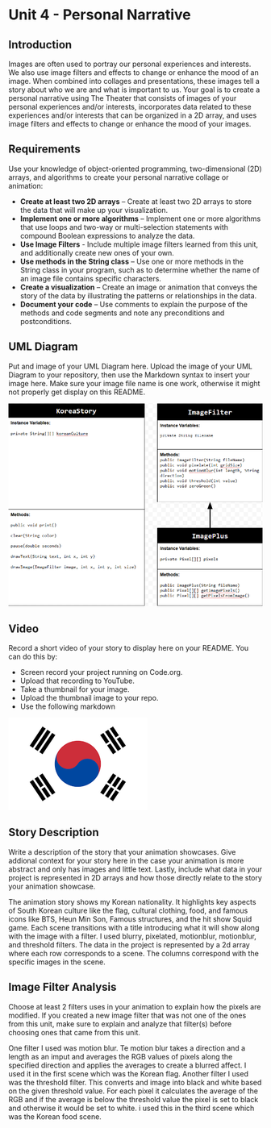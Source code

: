 # Unit 4 - Personal Narrative

## Introduction

Images are often used to portray our personal experiences and interests. We also use image filters and effects to change or enhance the mood of an image. When combined into collages and presentations, these images tell a story about who we are and what is important to us. Your goal is to create a personal narrative using The Theater that consists of images of your personal experiences and/or interests, incorporates data related to these experiences and/or interests that can be organized in a 2D array, and uses image filters and effects to change or enhance the mood of your images.

## Requirements

Use your knowledge of object-oriented programming, two-dimensional (2D) arrays, and algorithms to create your personal narrative collage or animation:

- **Create at least two 2D arrays** – Create at least two 2D arrays to store the data that will make up your visualization.
- **Implement one or more algorithms** – Implement one or more algorithms that use loops and two-way or multi-selection statements with compound Boolean expressions to analyze the data.
- **Use Image Filters** - Include multiple image filters learned from this unit, and additionally create new ones of your own.
- **Use methods in the String class** – Use one or more methods in the String class in your program, such as to determine whether the name of an image file contains specific characters.
- **Create a visualization** – Create an image or animation that conveys the story of the data by illustrating the patterns or relationships in the data.
- **Document your code** – Use comments to explain the purpose of the methods and code segments and note any preconditions and postconditions.

## UML Diagram

Put and image of your UML Diagram here. Upload the image of your UML Diagram to your repository, then use the Markdown syntax to insert your image here. Make sure your image file name is one work, otherwise it might not properly get display on this README.

![alt text](image.png)

## Video

Record a short video of your story to display here on your README. You can do this by:

- Screen record your project running on Code.org.
- Upload that recording to YouTube.
- Take a thumbnail for your image.
- Upload the thumbnail image to your repo.
- Use the following markdown

[![Thumbnail for my projet](koreanflag.png)](https://youtube.com/shorts/xyJzdkujDHM)

## Story Description

Write a description of the story that your animation showcases. Give addional context for your story here in the case your animation is more abstract and only has images and little text. Lastly, include what data in your project is represented in 2D arrays and how those directly relate to the story your animation showcase.

The animation story shows my Korean nationality. It highlights key aspects of South Korean culture like the flag, cultural clothing, food, and famous icons like BTS, Heun Min Son, Famous structures, and the hit show Squid game. Each scene transitions with a title introducing what it will show along with the image with a filter. I used blurry, pixelated, motionblur, motionblur, and threshold filters. The data in the project is represented by a 2d array where each row corresponds to a scene. The columns correspond with the specific images in the scene. 

## Image Filter Analysis

Choose at least 2 filters uses in your animation to explain how the pixels are modified. If you created a new image filter that was not one of the ones from this unit, make sure to explain and analyze that filter(s) before choosing ones that came from this unit.

One filter I used was motion blur. Te motion blur takes a direction and a length as an imput and averages the RGB values of pixels along the specified direction and applies the averages to create a blurred affect. I used it in the first scene which was the Korean flag. Another filter I used was the threshold filter. This converts and image into black and white based on the given threshold value. For each pixel it calculates the average of the RGB and if the average is below the threshold value the pixel is set to black and otherwise it would be set to white. i used this in the third scene which was the Korean food scene.